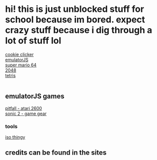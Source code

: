 # hi! this is just unblocked stuff for school because im bored. expect crazy stuff because i dig through a lot of stuff lol <br>
[cookie clicker](https://schoolgamethingy.github.io/sgt-cookieclicker/) <br>
[emulatorJS](https://schoolgamethingy.github.io/sgt-EmulatorJS/) <br>
[super mario 64](https://schoolgamethingy.github.io/sgt-sm64/) <br>
[2048](https://schoolgamethingy.github.io/sgt-2048/) <br> 
[tetris](https://schoolgamethingy.github.io/sgt-tetris/) <br>
<br>
## emulatorJS games <br>
[pitfall - atari 2600](https://schoolgamethingy.github.io/sgt-pitfall/)<br>
[sonic 2 - game gear](https://schoolgamethingy.github.io/sgt-sonic2/)<br>
### tools <br>
[iso thingy](https://schoolgamethingy.github.io/sgt-RomPatcher.js/) <br>
## credits can be found in the sites
